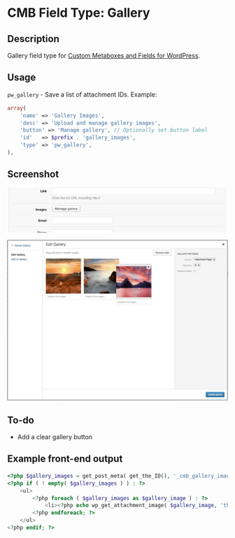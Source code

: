 # CMB Field Type: Gallery

## Description

Gallery field type for [Custom Metaboxes and Fields for WordPress](https://github.com/jaredatch/Custom-Metaboxes-and-Fields-for-WordPress).

## Usage

`pw_gallery` - Save a list of attachment IDs. Example:

```php
array(
	'name' => 'Gallery Images',
	'desc' => 'Upload and manage gallery images',
	'button' => 'Manage gallery', // Optionally set button label
	'id'   => $prefix . 'gallery_images',
	'type' => 'pw_gallery',
),
```

## Screenshot

![Image](screenshot-1.png?raw=true)

![Image](screenshot-2.png?raw=true)

## To-do
* Add a clear gallery button

## Example front-end output

```php
<?php $gallery_images = get_post_meta( get_the_ID(), '_cmb_gallery_images', true ); ?>
<?php if ( ! empty( $gallery_images ) ) : ?>
	<ul>
		<?php foreach ( $gallery_images as $gallery_image ) : ?>
			<li><?php echo wp_get_attachment_image( $gallery_image, 'thumbnail' ); ?></li>
		<?php endforeach; ?>
	</ul>
<?php endif; ?>
```
